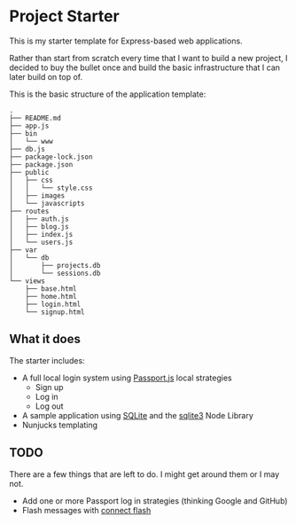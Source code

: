 # Project Starter

This is my starter template for Express-based web applications.

Rather than start from scratch every time that I want to build a new project, I decided to buy the bullet once and build the basic infrastructure that I can later build on top of.

This is the basic structure of the application template:

```text
.
├── README.md
├── app.js
├── bin
│   └── www
├── db.js
├── package-lock.json
├── package.json
├── public
│   ├── css
│   │   └── style.css
│   ├── images
│   └── javascripts
├── routes
│   ├── auth.js
│   ├── blog.js
│   ├── index.js
│   └── users.js
├── var
│   └── db
│       ├── projects.db
│       └── sessions.db
└── views
    ├── base.html
    ├── home.html
    ├── login.html
    └── signup.html
```

## What it does

The starter includes:

* A full local login system using [Passport.js](https://www.passportjs.org/) local strategies
  * Sign up
  * Log in
  * Log out
* A sample application using [SQLite](https://www.sqlite.org/index.html) and the [sqlite3](https://www.npmjs.com/package/sqlite3) Node Library
* Nunjucks templating

## TODO

There are a few things that are left to do. I might get around them or I may not.

* Add one or more Passport log in strategies (thinking Google and GitHub)
* Flash messages with [connect flash](https://www.npmjs.com/package/connect-flash)
